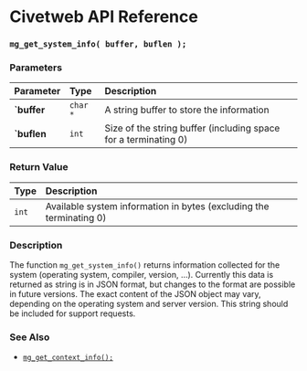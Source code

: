 # Civetweb API Reference

### `mg_get_system_info( buffer, buflen );`

### Parameters

| Parameter | Type | Description |
| :--- | :--- | :--- |
|**`buffer**|`char *`|A string buffer to store the information|
|**`buflen**|`int`|Size of the string buffer (including space for a terminating 0)|

### Return Value

| Type | Description |
| :--- | :--- |
|`int`|Available system information in bytes (excluding the terminating 0)|

### Description

The function `mg_get_system_info()` returns information collected for the system 
(operating system, compiler, version, ...). 
Currently this data is returned as string is in JSON format, but changes to the 
format are possible in future versions.  The exact content of the JSON object may vary, 
depending on the operating system and server version.
This string should be included for support requests.

### See Also

* [`mg_get_context_info();`](mg_get_context_info.md)

